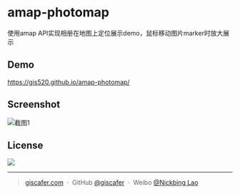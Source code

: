 # amap-photomap

使用amap API实现相册在地图上定位展示demo，鼠标移动图片marker时放大展示


## Demo

https://gis520.github.io/amap-photomap/


## Screenshot

![截图1](https://raw.githubusercontent.com/gis520/amap-photomap/master/screenshot/show.gif)


## License
![](https://img.shields.io/badge/license-MIT-blue.svg)

---

> [giscafer.com](http://giscafer.com) &nbsp;&middot;&nbsp;
> GitHub [@giscafer](https://github.com/giscafer) &nbsp;&middot;&nbsp;
> Weibo [@Nickbing Lao](https://weibo.com/laohoubin)
